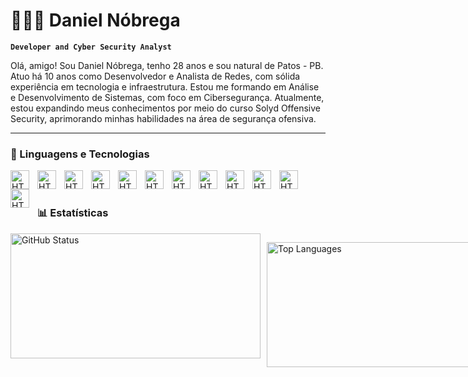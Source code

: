 # 👨🏼‍💻 Daniel Nóbrega

**`Developer and Cyber Security Analyst`**

Olá, amigo! Sou Daniel Nóbrega, tenho 28 anos e sou natural de Patos - PB.
Atuo há 10 anos como Desenvolvedor e Analista de Redes, com sólida experiência em tecnologia e infraestrutura.
Estou me formando em Análise e Desenvolvimento de Sistemas, com foco em Cibersegurança.
Atualmente, estou expandindo meus conhecimentos por meio do curso Solyd Offensive Security, aprimorando minhas habilidades na área de segurança ofensiva.

---

### 🤖 Linguagens e Tecnologias 


<img 
    align="left"
    alt="HTML"
    title="HTML"
    width="30px"
    style="padding-right: 10px;"
    src="https://cdn.jsdelivr.net/gh/devicons/devicon@latest/icons/html5/html5-original.svg" 
/>
      

<img 
    align="left"
    alt="HTML"
    title="HTML"
    width="30px"
    style="padding-right: 10px;"
    src="https://cdn.jsdelivr.net/gh/devicons/devicon@latest/icons/css3/css3-original.svg" 
/>


<img 
    align="left"
    alt="HTML"
    title="HTML"
    width="30px"
    style="padding-right: 10px;"
    src="https://cdn.jsdelivr.net/gh/devicons/devicon@latest/icons/javascript/javascript-original.svg" 
/>


<img 
    align="left"
    alt="HTML"
    title="HTML"
    width="30px"
    style="padding-right: 10px;"
    src="https://cdn.jsdelivr.net/gh/devicons/devicon@latest/icons/typescript/typescript-original.svg" 
/>


<img 
    align="left"
    alt="HTML"
    title="HTML"
    width="30px"
    style="padding-right: 10px;"
    src="https://cdn.jsdelivr.net/gh/devicons/devicon@latest/icons/python/python-original.svg" 
/>


<img 
    align="left"
    alt="HTML"
    title="HTML"
    width="30px"
    style="padding-right: 10px;"
    src="https://cdn.jsdelivr.net/gh/devicons/devicon@latest/icons/linux/linux-original.svg" 
/>


<img 
    align="left"
    alt="HTML"
    title="HTML"
    width="30px"
    style="padding-right: 10px;"
    src="https://cdn.jsdelivr.net/gh/devicons/devicon@latest/icons/kalilinux/kalilinux-original.svg" 
/>


<img 
    align="left"
    alt="HTML"
    title="HTML"
    width="30px"
    style="padding-right: 10px;"
    src="https://cdn.jsdelivr.net/gh/devicons/devicon@latest/icons/archlinux/archlinux-original.svg" 
/>


<img 
    align="left"
    alt="HTML"
    title="HTML"
    width="30px"
    style="padding-right: 10px;"
    src="https://cdn.jsdelivr.net/gh/devicons/devicon@latest/icons/windows11/windows11-original.svg" 
/>

   
<img 
    align="left"
    alt="HTML"
    title="HTML"
    width="30px"
    style="padding-right: 10px;"
    src="https://cdn.jsdelivr.net/gh/devicons/devicon@latest/icons/bash/bash-original.svg" 
/>


<img 
    align="left"
    alt="HTML"
    title="HTML"
    width="30px"
    style="padding-right: 10px;"
    src="https://cdn.jsdelivr.net/gh/devicons/devicon@latest/icons/mysql/mysql-original.svg" 
/>


<img 
    align="left"
    alt="HTML"
    title="HTML"
    width="30px"
    style="padding-right: 10px;"
    src="https://cdn.jsdelivr.net/gh/devicons/devicon@latest/icons/redhat/redhat-original.svg"
/>

<br/>
<br/>

### 📊 Estatísticas

<div style="display: flex; gap: 10px;">
  <img
      alt="GitHub Status"
      height="200"
      width="400"
      src="https://github-readme-stats.vercel.app/api?username=Daniel77158&show_icons=true&theme=tokyonight&include_all_commits=true&langs_count=9"
  />
  
  <img
      alt="Top Languages"
      height="200"
      width="400"
      src="https://github-readme-stats.vercel.app/api/top-langs/?username=Daniel77158&theme=tokyonight&layout=compact&custom_title=Tecnologias&langs_count=12"
  />
</div>



          
               
          
          
             


